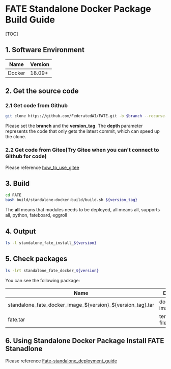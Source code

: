 
# FATE Standalone Docker Package Build Guide

[TOC]

## 1. Software Environment

| Name   | Version |
| ------ | ------- |
| Docker | 18.09+  |

## 2. Get the source code

### 2.1 Get code from Github

```bash
git clone https://github.com/FederatedAI/FATE.git -b $branch --recurse-submodules --depth=1
```

Please set the **branch** and the **version_tag**.
The **depth** parameter represents the code that only gets the latest commit, which can speed up the clone.

### 2.2 Get code from Gitee(Try Gitee when you can't connect to Github for code)

Please reference [how_to_use_gitee](../common/how_to_use_gitee.md)

## 3. Build

```bash
cd FATE
bash build/standalone-docker-build/build.sh ${version_tag}
```

The **all** means that modules needs to be deployed, all means all, supports all, python, fateboard, eggroll

## 4. Output

```bash
ls -l standalone_fate_install_${version}
```

## 5. Check packages

```bash
ls -lrt standalone_fate_docker_${version}
```

You can see the following package:

| Name                                                       | Details          |
| ---------------------------------------------------------- | ---------------- |
| standalone_fate_docker_image_${version}_${version_tag}.tar | docker image tar |
| fate.tar                                                   | temporary files  |

## 6. Using Standalone Docker Package Install FATE Stanadlone

Please reference [Fate-standalone_deployment_guide](../deploy/../../deploy/standalone-deploy/doc/Fate-standalone_deployment_guide.md)